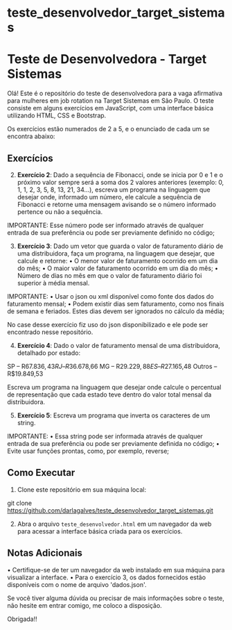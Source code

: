 # teste_desenvolvedor_target_sistemas
# Teste de Desenvolvedora - Target Sistemas

Olá! Este é o repositório do teste de desenvolvedora para a vaga afirmativa para mulheres em job rotation na Target Sistemas em São Paulo. O teste consiste em alguns exercícios em JavaScript, com uma interface básica utilizando HTML, CSS e Bootstrap. 

Os exercícios estão numerados de 2 a 5, e o enunciado de cada um se encontra abaixo:

## Exercícios

2. **Exercício 2**: Dado a sequência de Fibonacci, onde se inicia por 0 e 1 e o próximo valor sempre será a soma dos 2 valores anteriores (exemplo: 0, 1, 1, 2, 3, 5, 8, 13, 21, 34...), escreva um programa na linguagem que desejar onde, informado um número, ele calcule a sequência de Fibonacci e retorne uma mensagem avisando se o número informado pertence ou não a sequência.

IMPORTANTE:
Esse número pode ser informado através de qualquer entrada de sua preferência ou pode ser previamente definido no código;

3. **Exercício 3**: Dado um vetor que guarda o valor de faturamento diário de uma distribuidora, faça um programa, na linguagem que desejar, que calcule e retorne:
• O menor valor de faturamento ocorrido em um dia do mês;
• O maior valor de faturamento ocorrido em um dia do mês;
• Número de dias no mês em que o valor de faturamento diário foi superior à média mensal.

IMPORTANTE:
• Usar o json ou xml disponível como fonte dos dados do faturamento mensal;
• Podem existir dias sem faturamento, como nos finais de semana e feriados. Estes dias devem ser ignorados no cálculo da média;

No case desse exercício fiz uso do json disponibilizado e ele pode ser encontrado nesse repositório.

4. **Exercício 4**: Dado o valor de faturamento mensal de uma distribuidora, detalhado por estado:

SP – R$67.836,43
RJ – R$36.678,66
MG – R$29.229,88
ES – R$27.165,48
Outros – R$19.849,53

Escreva um programa na linguagem que desejar onde calcule o percentual de representação que cada estado teve dentro do valor total mensal da distribuidora.

5. **Exercício 5**: Escreva um programa que inverta os caracteres de um string.

IMPORTANTE:
• Essa string pode ser informada através de qualquer entrada de sua preferência ou pode ser previamente definida no código;
• Evite usar funções prontas, como, por exemplo, reverse;

## Como Executar

1. Clone este repositório em sua máquina local:

git clone https://github.com/darlagalves/teste_desenvolvedor_target_sistemas.git


2. Abra o arquivo `teste_desenvolvedor.html` em um navegador da web para acessar a interface básica criada para os exercícios.

## Notas Adicionais

• Certifique-se de ter um navegador da web instalado em sua máquina para visualizar a interface.
• Para o exercício 3, os dados fornecidos estão disponíveis com o nome de arquivo 'dados.json'.

Se você tiver alguma dúvida ou precisar de mais informações sobre o teste, não hesite em entrar comigo, me coloco a disposição.

Obrigada!!

